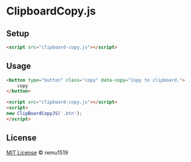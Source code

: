 # ClipboardCopy.js

## Setup

```html
<script src="clipboard-copy.js"></script>
```

## Usage

```HTML
<button type="button" class="copy" data-copy="Copy to clipboard.">
    copy
</button>

<script src="clipboard-copy.js"></script>
<script>
new ClipBoardCopyJS('.btn');
</script>
```

## License

[MIT License](https://zenorocha.mit-license.org/) © remu1519
